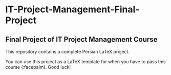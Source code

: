 # IT-Project-Management-Final-Project
## Final Project of IT Project Management Course


This repository contains a complete Persian LaTeX project.

You can use this project as a LaTeX template for when you have to pass this course (:facepalm). Good luck!
